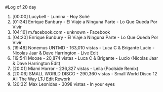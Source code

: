 #Log of 20 day

1. [00:00] Lucybell - Lumina - Hoy Soñé
1. [01:34] Enrique Bunbury - El Viaje a Ninguna Parte - Lo Que Queda Por Vivir
1. [04:16] m.facebook.com - unknown - Facebook
1. [04:20] Enrique Bunbury - El Viaje a Ninguna Parte - Lo Que Queda Por Vivir
1. [19:48] Nonemus UNTMD - 163,010 vistas - Luca C & Brigante Lucio - Nicolas Jaar & Dave Harrington - Live Edit
1. [19:54] Moose - 20,874 vistas - Luca C & Brigante - Lucio (Nicolas Jaar & Dave Harrington Edit)
1. [20:01] Miami Horror - 236,327 vistas - Leila (Poolside Remix)
1. [20:06] SMALL WORLD DISCO - 290,360 vistas - Small World Disco 12   All The Way LTJ Edit Rework
1. [20:32] Max Leonidas - 3098 vistas - In your eyes

